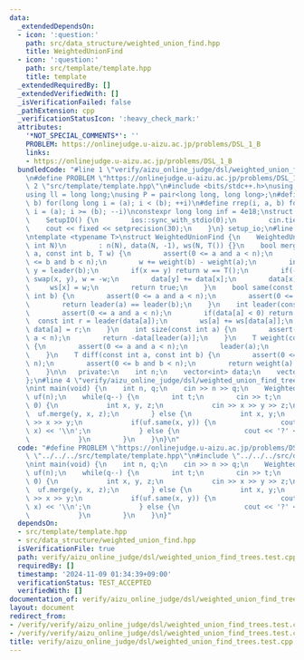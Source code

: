 ```yaml
---
data:
  _extendedDependsOn:
  - icon: ':question:'
    path: src/data_structure/weighted_union_find.hpp
    title: WeightedUnionFind
  - icon: ':question:'
    path: src/template/template.hpp
    title: template
  _extendedRequiredBy: []
  _extendedVerifiedWith: []
  _isVerificationFailed: false
  _pathExtension: cpp
  _verificationStatusIcon: ':heavy_check_mark:'
  attributes:
    '*NOT_SPECIAL_COMMENTS*': ''
    PROBLEM: https://onlinejudge.u-aizu.ac.jp/problems/DSL_1_B
    links:
    - https://onlinejudge.u-aizu.ac.jp/problems/DSL_1_B
  bundledCode: "#line 1 \"verify/aizu_online_judge/dsl/weighted_union_find_trees.test.cpp\"\
    \n#define PROBLEM \"https://onlinejudge.u-aizu.ac.jp/problems/DSL_1_B\"\n#line\
    \ 2 \"src/template/template.hpp\"\n#include <bits/stdc++.h>\nusing namespace std;\n\
    using ll = long long;\nusing P = pair<long long, long long>;\n#define rep(i, a,\
    \ b) for(long long i = (a); i < (b); ++i)\n#define rrep(i, a, b) for(long long\
    \ i = (a); i >= (b); --i)\nconstexpr long long inf = 4e18;\nstruct SetupIO {\n\
    \    SetupIO() {\n        ios::sync_with_stdio(0);\n        cin.tie(0);\n    \
    \    cout << fixed << setprecision(30);\n    }\n} setup_io;\n#line 3 \"src/data_structure/weighted_union_find.hpp\"\
    \ntemplate <typename T>\nstruct WeightedUnionFind {\n    WeightedUnionFind(const\
    \ int N)\n        : n(N), data(N, -1), ws(N, T()) {}\n    bool merge(const int\
    \ a, const int b, T w) {\n        assert(0 <= a and a < n);\n        assert(0\
    \ <= b and b < n);\n        w += weight(b) - weight(a);\n        int x = leader(a),\
    \ y = leader(b);\n        if(x == y) return w == T();\n        if(-data[x] > -data[y])\
    \ swap(x, y), w = -w;\n        data[y] += data[x];\n        data[x] = y;\n   \
    \     ws[x] = w;\n        return true;\n    }\n    bool same(const int a, const\
    \ int b) {\n        assert(0 <= a and a < n);\n        assert(0 <= b and b < n);\n\
    \        return leader(a) == leader(b);\n    }\n    int leader(const int a) {\n\
    \        assert(0 <= a and a < n);\n        if(data[a] < 0) return a;\n      \
    \  const int r = leader(data[a]);\n        ws[a] += ws[data[a]];\n        return\
    \ data[a] = r;\n    }\n    int size(const int a) {\n        assert(0 <= a and\
    \ a < n);\n        return -data[leader(a)];\n    }\n    T weight(const int a)\
    \ {\n        assert(0 <= a and a < n);\n        leader(a);\n        return ws[a];\n\
    \    }\n    T diff(const int a, const int b) {\n        assert(0 <= a and a <\
    \ n);\n        assert(0 <= b and b < n);\n        return weight(a) - weight(b);\n\
    \    }\n\n   private:\n    int n;\n    vector<int> data;\n    vector<T> ws;\n\
    };\n#line 4 \"verify/aizu_online_judge/dsl/weighted_union_find_trees.test.cpp\"\
    \nint main(void) {\n    int n, q;\n    cin >> n >> q;\n    WeightedUnionFind<int>\
    \ uf(n);\n    while(q--) {\n        int t;\n        cin >> t;\n        if(t ==\
    \ 0) {\n            int x, y, z;\n            cin >> x >> y >> z;\n          \
    \  uf.merge(y, x, z);\n        } else {\n            int x, y;\n            cin\
    \ >> x >> y;\n            if(uf.same(x, y)) {\n                cout << uf.diff(y,\
    \ x) << '\\n';\n            } else {\n                cout << '?' << '\\n';\n\
    \            }\n        }\n    }\n}\n"
  code: "#define PROBLEM \"https://onlinejudge.u-aizu.ac.jp/problems/DSL_1_B\"\n#include\
    \ \"../../../src/template/template.hpp\"\n#include \"../../../src/data_structure/weighted_union_find.hpp\"\
    \nint main(void) {\n    int n, q;\n    cin >> n >> q;\n    WeightedUnionFind<int>\
    \ uf(n);\n    while(q--) {\n        int t;\n        cin >> t;\n        if(t ==\
    \ 0) {\n            int x, y, z;\n            cin >> x >> y >> z;\n          \
    \  uf.merge(y, x, z);\n        } else {\n            int x, y;\n            cin\
    \ >> x >> y;\n            if(uf.same(x, y)) {\n                cout << uf.diff(y,\
    \ x) << '\\n';\n            } else {\n                cout << '?' << '\\n';\n\
    \            }\n        }\n    }\n}"
  dependsOn:
  - src/template/template.hpp
  - src/data_structure/weighted_union_find.hpp
  isVerificationFile: true
  path: verify/aizu_online_judge/dsl/weighted_union_find_trees.test.cpp
  requiredBy: []
  timestamp: '2024-11-09 01:34:39+09:00'
  verificationStatus: TEST_ACCEPTED
  verifiedWith: []
documentation_of: verify/aizu_online_judge/dsl/weighted_union_find_trees.test.cpp
layout: document
redirect_from:
- /verify/verify/aizu_online_judge/dsl/weighted_union_find_trees.test.cpp
- /verify/verify/aizu_online_judge/dsl/weighted_union_find_trees.test.cpp.html
title: verify/aizu_online_judge/dsl/weighted_union_find_trees.test.cpp
---
```

